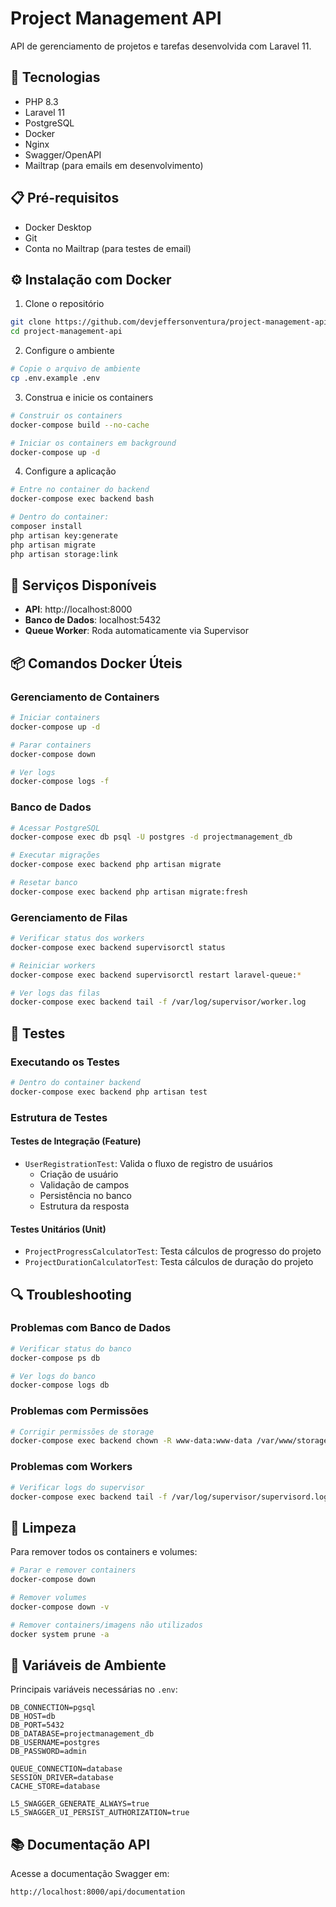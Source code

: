 # Project Management API

API de gerenciamento de projetos e tarefas desenvolvida com Laravel 11.

## 🚀 Tecnologias

- PHP 8.3
- Laravel 11
- PostgreSQL
- Docker
- Nginx
- Swagger/OpenAPI
- Mailtrap (para emails em desenvolvimento)

## 📋 Pré-requisitos

- Docker Desktop
- Git
- Conta no Mailtrap (para testes de email)

## ⚙️ Instalação com Docker

1. Clone o repositório
```bash
git clone https://github.com/devjeffersonventura/project-management-api
cd project-management-api
```

2. Configure o ambiente
```bash
# Copie o arquivo de ambiente
cp .env.example .env
```

3. Construa e inicie os containers
```bash
# Construir os containers
docker-compose build --no-cache

# Iniciar os containers em background
docker-compose up -d
```

4. Configure a aplicação
```bash
# Entre no container do backend
docker-compose exec backend bash

# Dentro do container:
composer install
php artisan key:generate
php artisan migrate
php artisan storage:link
```

## 🔧 Serviços Disponíveis

- **API**: http://localhost:8000
- **Banco de Dados**: localhost:5432
- **Queue Worker**: Roda automaticamente via Supervisor

## 📦 Comandos Docker Úteis

### Gerenciamento de Containers
```bash
# Iniciar containers
docker-compose up -d

# Parar containers
docker-compose down

# Ver logs
docker-compose logs -f
```

### Banco de Dados
```bash
# Acessar PostgreSQL
docker-compose exec db psql -U postgres -d projectmanagement_db

# Executar migrações
docker-compose exec backend php artisan migrate

# Resetar banco
docker-compose exec backend php artisan migrate:fresh
```

### Gerenciamento de Filas
```bash
# Verificar status dos workers
docker-compose exec backend supervisorctl status

# Reiniciar workers
docker-compose exec backend supervisorctl restart laravel-queue:*

# Ver logs das filas
docker-compose exec backend tail -f /var/log/supervisor/worker.log
```

## 🧪 Testes

### Executando os Testes
```bash
# Dentro do container backend
docker-compose exec backend php artisan test
```

### Estrutura de Testes

#### Testes de Integração (Feature)
- `UserRegistrationTest`: Valida o fluxo de registro de usuários
  - Criação de usuário
  - Validação de campos
  - Persistência no banco
  - Estrutura da resposta

#### Testes Unitários (Unit)
- `ProjectProgressCalculatorTest`: Testa cálculos de progresso do projeto
- `ProjectDurationCalculatorTest`: Testa cálculos de duração do projeto

## 🔍 Troubleshooting

### Problemas com Banco de Dados
```bash
# Verificar status do banco
docker-compose ps db

# Ver logs do banco
docker-compose logs db
```

### Problemas com Permissões
```bash
# Corrigir permissões de storage
docker-compose exec backend chown -R www-data:www-data /var/www/storage
```

### Problemas com Workers
```bash
# Verificar logs do supervisor
docker-compose exec backend tail -f /var/log/supervisor/supervisord.log
```

## 🧹 Limpeza

Para remover todos os containers e volumes:
```bash
# Parar e remover containers
docker-compose down

# Remover volumes
docker-compose down -v

# Remover containers/imagens não utilizados
docker system prune -a
```

## 📝 Variáveis de Ambiente

Principais variáveis necessárias no `.env`:
```env
DB_CONNECTION=pgsql
DB_HOST=db
DB_PORT=5432
DB_DATABASE=projectmanagement_db
DB_USERNAME=postgres
DB_PASSWORD=admin

QUEUE_CONNECTION=database
SESSION_DRIVER=database
CACHE_STORE=database

L5_SWAGGER_GENERATE_ALWAYS=true
L5_SWAGGER_UI_PERSIST_AUTHORIZATION=true
```

## 📚 Documentação API

Acesse a documentação Swagger em:
```
http://localhost:8000/api/documentation
```
